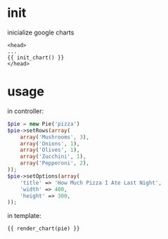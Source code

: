 init
====

inicialize google charts

``` jinja
<head>
...
{{ init_chart() }}
</head>
```

usage
=====

in controller:

``` php
$pie = new Pie('pizza')
$pie->setRows(array(
    array('Mushrooms', 3),
    array('Onions', 1),
    array('Olives', 1),
    array('Zucchini', 1),
    array('Pepperoni', 2),
));
$pie->setOptions(array(
    'title' => 'How Much Pizza I Ate Last Night',
    'width' => 400,
    'height' => 300,
));
```

in template:

``` jinja
{{ render_chart(pie) }}
```
